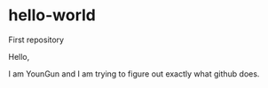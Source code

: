 # hello-world
First repository

Hello,

I am YounGun and I am trying to figure out exactly what github does.
